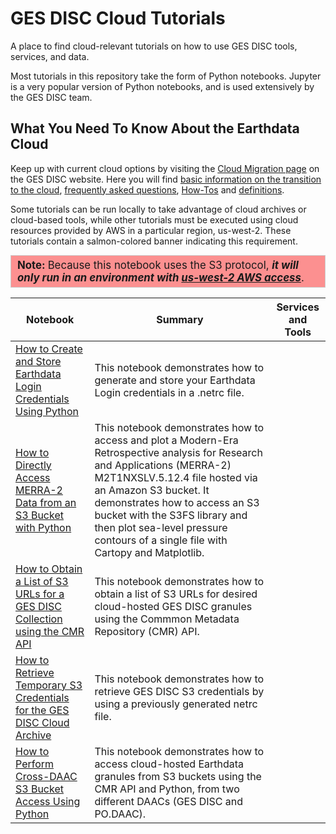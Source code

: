 # GES DISC Cloud Tutorials

A place to find cloud-relevant tutorials on how to use GES DISC tools, services, and data.

Most tutorials in this repository take the form of Python notebooks. Jupyter is a very popular version of Python notebooks, and is used extensively by the GES DISC team.

## What You Need To Know About the Earthdata Cloud

Keep up with current cloud options by visiting the [Cloud Migration page](https://disc.gsfc.nasa.gov/information/documents?title=Migrating%20to%20the%20Cloud) on the GES DISC website. Here you will find [basic information on the transition to the cloud](https://disc.gsfc.nasa.gov/information/documents?title=Migrating%20to%20the%20Cloud#introduction), [frequently asked questions](https://disc.gsfc.nasa.gov/information/documents?title=Migrating%20to%20the%20Cloud#faq), [How-Tos](https://disc.gsfc.nasa.gov/information/documents?title=Migrating%20to%20the%20Cloud#how-to) and [definitions](https://disc.gsfc.nasa.gov/information/glossary?keywords=%22Earthdata%20Cloud%22&page=1). 

Some tutorials can be run locally to take advantage of cloud archives or cloud-based tools, while other tutorials must be executed using cloud resources provided by AWS in a particular region, us-west-2. These tutorials contain a salmon-colored banner indicating this requirement.

<div style="background:#fc9090;border:1px solid #cccccc;padding:5px 10px;"><big><b>Note:  </b>Because this notebook uses the S3 protocol, <em><strong>it will only run in an environment with <a href="https://disc.gsfc.nasa.gov/information/glossary?keywords=%22earthdata%20cloud%22&amp;title=AWS%20region">us-west-2 AWS access</a></strong></em>.</big></div>



| Notebook  | Summary | Services and Tools |
| ------------- |-------------|:-------------:|
|[How to Create and Store Earthdata Login Credentials Using Python](notebooks/How_to_Create_and_Store_Earthdata_Login_Credentials_Using_Python.ipynb) | This notebook demonstrates how to generate and store your Earthdata Login credentials in a .netrc file. | |
|[How to Directly Access MERRA-2 Data from an S3 Bucket with Python](notebooks/How_to_Directly_Access_MERRA-2_Data_from_an_S3_Bucket.ipynb) | This notebook demonstrates how to access and plot a Modern-Era Retrospective analysis for Research and Applications (MERRA-2) M2T1NXSLV.5.12.4 file hosted via an Amazon S3 bucket. It demonstrates how to access an S3 bucket with the S3FS library and then plot sea-level pressure contours of a single file with Cartopy and Matplotlib.| |
|[How to Obtain a List of S3 URLs for a GES DISC Collection using the CMR API](notebooks/How_to_Obtain_a_List_of_S3_URLs_for_a_GES_DISC_Collection_Using_the_CMR_API.ipynb)| This notebook demonstrates how to obtain a list of S3 URLs for desired cloud-hosted GES DISC granules using the Commmon Metadata Repository (CMR) API. |  |
|[How to Retrieve Temporary S3 Credentials for the GES DISC Cloud Archive](notebooks/How_to_Retrieve_Temporary_S3_Credentials_for_the_GES_DISC_Cloud_Archive.ipynb) | This notebook demonstrates how to retrieve GES DISC S3 credentials by using a previously generated netrc file.  | |
|[How to Perform Cross-DAAC S3 Bucket Access Using Python](notebooks/How_to_Perform_Cross-DAAC_S3_Bucket_Access_Using_Python.ipynb) | This notebook demonstrates how to access cloud-hosted Earthdata granules from S3 buckets using the CMR API and Python, from two different DAACs (GES DISC and PO.DAAC).  | |
